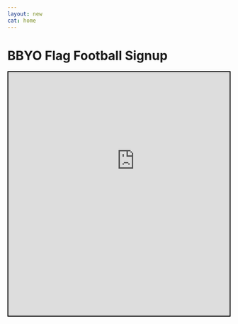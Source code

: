 ```yaml
---
layout: new
cat: home
---
```

# BBYO Flag Football Signup
<div style="border: 2px solid Black; overflow: hidden; margin: 15px auto; max-width: 720px;">
<iframe scrolling="no" src="http://www.atlantajcc.org/pldb-live/bbyo-co-ed-fall-flag-football-league-37023/?back=pldb_active" style="border: 0px none; margin-left: -675px; height: 700px; margin-top: -150px; width: 1920px;">
</iframe>
</div>
